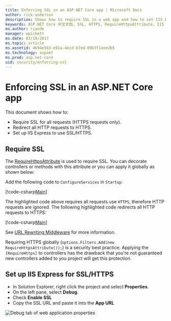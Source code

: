 ```yaml
---
title: Enforcing SSL in an ASP.NET Core app | Microsoft Docs
author: rick-anderson
description: Shows how to require SSL in a web app and how to set IIS Express to use SSL
keywords: ASP.NET Core 中文文档, SSL, HTTPS, RequireHttpsAttribute, IIS Express
ms.author: riande
manager: wpickett
ms.date: 03/19/2017
ms.topic: article
ms.assetid: 4694e563-e91a-4ecd-b7ed-00b3f1eee2b5
ms.technology: aspnet
ms.prod: asp.net-core
uid: security/enforcing-ssl
---
```

# Enforcing SSL in an ASP.NET Core app

This document shows how to:

- Require SSL for all requests (HTTPS requests only).
- Redirect all HTTP requests to HTTPS.
- Set up IIS Express to use SSL/HTTPS.

## Require SSL

The [RequireHttpsAttribute](https://docs.microsoft.com/aspnet/core/api/microsoft.aspnetcore.mvc.requirehttpsattribute) is used to require SSL. You can decorate controllers or methods with this attribute or you can apply it globally as shown below:

Add the following code to `ConfigureServices` in `Startup`:

[!code-csharp[Main](authentication/accconfirm/sample/WebApp1/Startup.cs?name=snippet2&highlight=4-)]

The highlighted code above requires all requests use `HTTPS`, therefore HTTP requests are ignored. The following highlighted code redirects all HTTP requests to HTTPS:

[!code-csharp[Main](authentication/accconfirm/sample/WebApp1/Startup.cs?name=snippet_AddRedirectToHttps&highlight=6-)]

See [URL Rewriting Middleware](xref:fundamentals/url-rewriting) for more information.

Requiring HTTPS globally (`options.Filters.Add(new RequireHttpsAttribute());`) is a security best practice. Applying the `[RequireHttps]` to controllers has the drawback that you're not guaranteed new controllers added to you project will get this protection.

## Set up IIS Express for SSL/HTTPS

   * In Solution Explorer, right click the project and select **Properties**.
   * On the left pane, select **Debug**.
   * Check **Enable SSL**
   * Copy the SSL URL and paste it into the **App URL**

![Debug tab of web application properties](enforcing-ssl/_static/ssl.png)